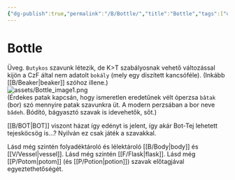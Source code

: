 ```yaml
---
{"dg-publish":true,"permalink":"/B/Bottle/","title":"Bottle","tags":["dg_uploaded"],"created":"2023-11-26T11:43","updated":"2023-11-26T11:43"}
---
```



# Bottle

Üveg. `Butykos` szavunk létezik, de K>T szabályosnak vehető változással kijön a CzF által nem adatolt `bokály` (mely egy díszített kancsóféle). (Inkább [[B/Beaker\|beaker]] szóhoz illene.)  
![assets/Bottle_image1.png](/img/user/B/assets/Bottle_image1.png)  
(Érdekes patak kapcsán, hogy ismeretlen eredetűnek vélt óperzsa `bâtak` (bor) szó mennyire patak szavunkra üt. A modern perzsában a bor neve `bâdeh`. Bódító, bágyasztó szavak is idevehetők, sőt.)  

[[B/BOT\|BOT]] viszont házat így edényt is jelent, így akár Bot-Tej lehetett tejesköcsög is...? Nyilván ez csak játék a szavakkal.  

Lásd még szintén folyadéktároló és lélektároló [[B/Body\|body]] és [[V/Vessel\|vessel]]. Lásd még szintén [[F/Flask\|flask]]. Lásd még [[P/Potom\|potom]] (és [[P/Potion\|potion]]) szavak előtagjával egyeztethetőségét.  